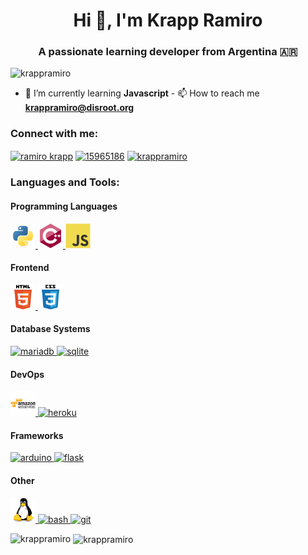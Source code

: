 <!--
made with: https://rahuldkjain.github.io/gh-profile-readme-generator/
**KrappRamiro/KrappRamiro** is a ✨ _special_ ✨ repository because its `README.md` (this file) appears on your GitHub profile.
-->
<h1 align="center">Hi 👋, I'm Krapp Ramiro</h1>
<h3 align="center">A passionate learning developer from Argentina 🇦🇷</h3>

<p align="left">
	<img
		src="https://komarev.com/ghpvc/?username=krappramiro&label=Profile%20views&color=0e75b6&style=flat"
		alt="krappramiro"
	/>
</p>

- 🌱 I’m currently learning **Javascript** - 📫 How to reach me
  **krappramiro@disroot.org**

<!--
- 📄 Know about my experiences [https://drive.google.com/file/d/1-5jCDN_mg5VtQmrMw3SmVm2z9DSPw69g/view?usp=sharing](https://drive.google.com/file/d/1-5jCDN_mg5VtQmrMw3SmVm2z9DSPw69g/view?usp=sharing)
-->

<!-- - ⚡ Fun fact **I love Linux** -->

<h3 align="left">Connect with me:</h3>
<p align="left">
	<a href="https://linkedin.com/in/ramiro krapp" target="blank"
		><img
			align="center"
			src="https://raw.githubusercontent.com/rahuldkjain/github-profile-readme-generator/master/src/images/icons/Social/linked-in-alt.svg"
			alt="ramiro krapp"
			height="30"
			width="40"
	/></a>
	<a href="https://stackoverflow.com/users/15965186" target="blank"
		><img
			align="center"
			src="https://raw.githubusercontent.com/rahuldkjain/github-profile-readme-generator/master/src/images/icons/Social/stack-overflow.svg"
			alt="15965186"
			height="30"
			width="40"
	/></a>
	<a href="https://www.hackerrank.com/krappramiro" target="blank"
		><img
			align="center"
			src="https://raw.githubusercontent.com/rahuldkjain/github-profile-readme-generator/master/src/images/icons/Social/hackerrank.svg"
			alt="krappramiro"
			height="30"
			width="40"
	/></a>
</p>

<!-- Aca van los iconitos de los lenguajes de programacion-->
<h3 align="left">Languages and Tools:</h3>

<h4 align="left">Programming Languages</h4>
<p align="left">
	<a href="https://www.python.org" target="_blank" rel="noreferrer">
		<img
			src="https://raw.githubusercontent.com/devicons/devicon/master/icons/python/python-original.svg"
			alt="python"
			width="40"
			height="40"
		/>
	</a>
	<a href="https://www.w3schools.com/cpp/" target="_blank" rel="noreferrer">
		<img
			src="https://raw.githubusercontent.com/devicons/devicon/master/icons/cplusplus/cplusplus-original.svg"
			alt="cplusplus"
			width="40"
			height="40"
		/>
	</a>
	<a
		href="https://developer.mozilla.org/en-US/docs/Web/JavaScript"
		target="_blank"
		rel="noreferrer"
	>
		<img
			src="https://raw.githubusercontent.com/devicons/devicon/master/icons/javascript/javascript-original.svg"
			alt="javascript"
			width="40"
			height="40"
		/>
	</a>
</p>

<h4 align="left">Frontend</h4>
<p align="left">
	<a href="https://www.w3.org/html/" target="_blank" rel="noreferrer">
		<img
			src="https://raw.githubusercontent.com/devicons/devicon/master/icons/html5/html5-original-wordmark.svg"
			alt="html5"
			width="40"
			height="40"
		/>
	</a>
	<a href="https://www.w3schools.com/css/" target="_blank" rel="noreferrer">
		<img
			src="https://raw.githubusercontent.com/devicons/devicon/master/icons/css3/css3-original-wordmark.svg"
			alt="css3"
			width="40"
			height="40"
		/>
	</a>
</p>

<h4 align="left">Database Systems</h4>
<p align="left">
	<a href="https://mariadb.org/" target="_blank" rel="noreferrer">
		<img
			src="https://www.vectorlogo.zone/logos/mariadb/mariadb-icon.svg"
			alt="mariadb"
			width="40"
			height="40"
		/>
	</a>
	<a href="https://www.sqlite.org/" target="_blank" rel="noreferrer">
		<img
			src="https://www.vectorlogo.zone/logos/sqlite/sqlite-icon.svg"
			alt="sqlite"
			width="40"
			height="40"
		/>
	</a>
</p>

<h4 align="left">DevOps</h4>
<p align="left">
	<a href="https://aws.amazon.com" target="_blank" rel="noreferrer">
		<img
			src="https://raw.githubusercontent.com/devicons/devicon/master/icons/amazonwebservices/amazonwebservices-original-wordmark.svg"
			alt="aws"
			width="40"
			height="40"
		/>
	</a>
	<a href="https://heroku.com" target="_blank" rel="noreferrer">
		<img
			src="https://www.vectorlogo.zone/logos/heroku/heroku-icon.svg"
			alt="heroku"
			width="40"
			height="40"
		/>
	</a>
</p>

<h4 align="left">Frameworks</h4>
<p align="left">
	<a href="https://www.arduino.cc/" target="_blank" rel="noreferrer">
		<img
			src="https://cdn.worldvectorlogo.com/logos/arduino-1.svg"
			alt="arduino"
			width="40"
			height="40"
		/>
	</a>
	<a href="https://flask.palletsprojects.com/" target="_blank" rel="noreferrer">
		<img
			src="https://www.vectorlogo.zone/logos/pocoo_flask/pocoo_flask-icon.svg"
			alt="flask"
			width="40"
			height="40"
		/>
	</a>
</p>

<h4 align="left">Other</h4>
<p align="left">
	<a href="https://www.linux.org/" target="_blank" rel="noreferrer">
		<img
			src="https://raw.githubusercontent.com/devicons/devicon/master/icons/linux/linux-original.svg"
			alt="linux"
			width="40"
			height="40"
		/>
	</a>
	<a href="https://www.gnu.org/software/bash/" target="_blank" rel="noreferrer">
		<img
			src="https://www.vectorlogo.zone/logos/gnu_bash/gnu_bash-icon.svg"
			alt="bash"
			width="40"
			height="40"
		/>
	</a>
	<a href="https://git-scm.com/" target="_blank" rel="noreferrer">
		<img
			src="https://www.vectorlogo.zone/logos/git-scm/git-scm-icon.svg"
			alt="git"
			width="40"
			height="40"
		/>
	</a>
</p>

<!-- Aca van las stats -->

<p>
	<img
		align="left"
		src="https://github-readme-stats.vercel.app/api/top-langs?username=krappramiro&show_icons=true&theme=gruvbox&locale=en&layout=compact"
		alt="krappramiro"
	/>
</p>

<p>
	&nbsp;<img
		align="center"
		src="https://github-readme-stats.vercel.app/api?username=krappramiro&show_icons=true&theme=gruvbox&locale=en"
		alt="krappramiro"
	/>
</p>
